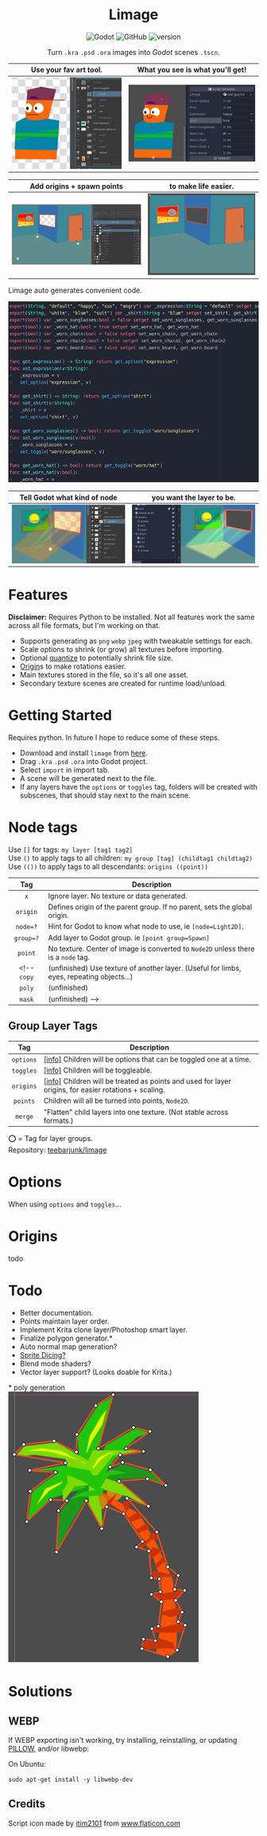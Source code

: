 <center>

# Limage

![Godot](https://img.shields.io/badge/Godot-3.4-blue?style=flat-square) ![GitHub](https://img.shields.io/github/license/teebarjunk/godot-limage?style=flat-square)  ![version](https://img.shields.io/badge/version-0.3-orange?style=flat-square)

Turn `.kra` `.psd` `.ora` images into *Godot* scenes `.tscn`.
</center>

Use your fav art tool. | What you see is what you'll get!
:-:|:-:
![layers1](./README/layers1.png) | ![layers3](./README/layers3.png)

Add origins + spawn points | to make life easier.
:-:|:-:
![points1](./README/points1.png) | ![points2](./README/points2.png)

Limage auto generates convenient code.

![layers2](./README/layers2.png)

Tell Godot what kind of node | you want the layer to be.
:-:|:-:
![node1](./README/node.png) | ![node2](./README/node2.png)

# Features
**Disclaimer:** Requires Python to be installed. Not all features work the same across all file formats, but I'm working on that.

- Supports generating as `png` `webp` `jpeg` with tweakable settings for each.
- Scale options to shrink (or grow) all textures before importing.
- Optional [quantize](https://pillow.readthedocs.io/en/stable/reference/Image.html#PIL.Image.Image.quantize) to potentially shrink file size.
- [Origin](#Tags)s to make rotations easier.
- Main textures stored in the file, so it's all one asset.
- Secondary texture scenes are created for runtime load/unload.

# Getting Started
Requires python. In future I hope to reduce some of these steps.

- Download and install `limage` from [here](https://github.com/teebarjunk/limage).
- Drag `.kra` `.psd` `.ora` into Godot project.
- Select `import` in import tab.
- A scene will be generated next to the file.
- If any layers have the `options` or `toggles` tag, folders will be created with subscenes, that should stay next to the main scene.

# Node tags
Use `[]` for tags: `my layer [tag1 tag2]`\
Use `()` to apply tags to all children: `my group [tag] (childtag1 childtag2)`\
Use `(())` to apply tags to all descendants: `origins ((point))`

Tag|Description
:-:|--
`x`| Ignore layer. No texture or data generated.
`origin`| Defines origin of the parent group. If no parent, sets the global origin.
`node=?`| Hint for Godot to know what node to use, ie `[node=Light2D]`.
`group=?`| Add layer to Godot group. ie `[point group=Spawn]`
`point`| No texture. Center of image is converted to `Node2D` unless there is a `node` tag.
<!-- `copy`|(unfinished) Use texture of another layer. (Useful for limbs, eyes, repeating objects...)
`poly`|(unfinished)
`mask`|(unfinished) -->

## Group Layer Tags
Tag|Description
:-:|--
`options`|[[info]](#Options) Children will be options that can be toggled one at a time.
`toggles`|[[info]](#Options) Children will be toggleable.
`origins`|[[info]](#Origins) Children will be treated as points and used for layer origins, for easier rotations + scaling.
`points`|Children will all be turned into points, `Node2D`.
`merge`|"Flatten" child layers into one texture. (Not stable across formats.)

:o: = Tag for layer groups.\
Repository: [teebarjunk/limage](https://github.com/teebarjunk/limage)

# Options
When using `options` and `toggles`...

# Origins
todo

# Todo

- Better documentation.
- Points maintain layer order.
- Implement Krita clone layer/Photoshop smart layer.
- Finalize polygon generator.\*
- Auto normal map generation?
- [Sprite Dicing?](https://github.com/Elringus/SpriteDicing)
- Blend mode shaders?
- Vector layer support? (Looks doable for Krita.)

\* poly generation\
![polygons](./README/polygons.png)


# Solutions

## WEBP

If WEBP exporting isn't working, try installing, reinstalling, or updating [PILLOW](https://pillow.readthedocs.io/en/stable/installation.html), and/or libwebp:

On Ubuntu:

```
sudo apt-get install -y libwebp-dev
```

## Credits
<div>Script icon made by <a href="https://www.flaticon.com/authors/itim2101" title="itim2101">itim2101</a> from <a href="https://www.flaticon.com/" title="Flaticon">www.flaticon.com</a></div>
